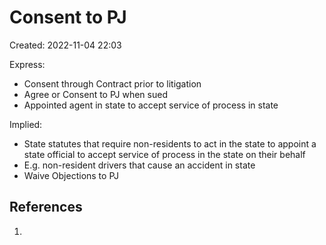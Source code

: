 # Consent to PJ
Created: 2022-11-04 22:03

Express:  
- Consent through Contract prior to litigation 
- Agree or Consent to PJ when sued  
- Appointed agent in state to accept service of process in state

Implied:
- State statutes that require non-residents to act in the state to appoint a state official to accept service of process in the state on their behalf
- E.g. non-resident drivers that cause an accident in state 
- Waive Objections to PJ


## References

1. 
